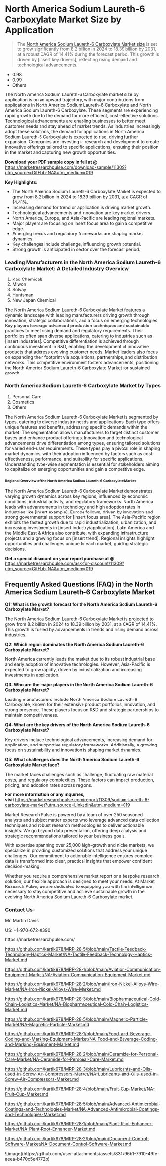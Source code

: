 <h1>North America Sodium Laureth-6 Carboxylate Market&nbsp;Size by Application</h1><blockquote><p>The <a href="https://marketresearchpulse.com/download-sample/11309?utm_source=GitHub-NA&amp;utm_medium=019">North America Sodium Laureth-6 Carboxylate Market size</a> is set to grow significantly from 8.2 billion in 2024 to 18.39 billion by 2031, at a robust CAGR of 14.41% during the forecast period. This growth is driven by [insert key drivers], reflecting rising demand and technological advancements.</p></blockquote><ul><li>0.98<li> 0.99<li> Others</li></ul><p>The North America Sodium Laureth-6 Carboxylate market size by application is on an upward trajectory, with major contributions from applications in North America Sodium Laureth-6 Carboxylate and North America Sodium Laureth-6 Carboxylate. These segments are experiencing rapid growth due to the demand for more efficient, cost-effective solutions. Technological advancements are enabling businesses to better meet customer needs and stay ahead of market trends. As industries increasingly adopt these solutions, the demand for applications in North America Sodium Laureth-6 Carboxylate is expected to rise, driving further expansion. Companies are investing in research and development to create innovative offerings tailored to specific applications, ensuring their position in the market and capturing new growth opportunities.</p><p><strong>Download your PDF sample copy in full at @ </strong><a href="https://marketresearchpulse.com/download-sample/11309?utm_source=GitHub-NA&amp;utm_medium=019">https://marketresearchpulse.com/download-sample/11309?utm_source=GitHub-NA&amp;utm_medium=019</a></p><p><strong>Key Highlights: </strong></p><ul><li>The North America Sodium Laureth-6 Carboxylate Market is expected to grow from 8.2 billion in 2024 to 18.39 billion by 2031, at a CAGR of 14.41%.</li><li>Increasing demand for trend or application is driving market growth.</li><li>Technological advancements and innovation are key market drivers.</li><li>North America, Europe, and Asia-Pacific are leading regional markets.</li><li>Major players are focusing on insert focus area to gain a competitive edge.</li><li>Emerging trends and regulatory frameworks are shaping market dynamics.</li><li>Key challenges include challenge, influencing growth potential.</li><li>Strong growth is anticipated in sector over the forecast period.</li></ul><h3>Leading Manufacturers in the North America Sodium Laureth-6 Carboxylate Market: A Detailed Industry Overview</h3><ol><li>Kao Chemicals</li><li>Miwon</li><li>Solvay</li><li>Huntsman</li><li>New Japan Chemical</li></ol><div class="flex max-w-full flex-col flex-grow"><div class="min-h-8 text-message flex w-full flex-col items-end gap-2 whitespace-normal break-words [.text-message+&amp;]:mt-5" dir="auto" data-message-author-role="assistant" data-message-id="fd8432e4-4910-450d-b182-61b7bfb0a01f" data-message-model-slug="gpt-4o"><div class="flex w-full flex-col gap-1 empty:hidden first:pt-[3px]"><div class="markdown prose w-full break-words dark:prose-invert light"><p>The North America Sodium Laureth-6 Carboxylate Market features a dynamic landscape with leading manufacturers driving growth through innovation, strategic collaborations, and a focus on emerging technologies. Key players leverage advanced production techniques and sustainable practices to meet rising demand and regulatory requirements. Their portfolios often span diverse applications, catering to industries such as [insert industries]. Competitive differentiation is achieved through continuous investment in R&amp;D, enabling the development of innovative products that address evolving customer needs. Market leaders also focus on expanding their footprint via acquisitions, partnerships, and distribution networks. This competitive environment fosters advancements, positioning the North America Sodium Laureth-6 Carboxylate Market for sustained growth.</p></div></div></div></div><h3>North America Sodium Laureth-6 Carboxylate Market by Types</h3><ol><li>Personal Care<li> Cosmetics<li> Others</li></ol><div class="flex max-w-full flex-col flex-grow"><div class="min-h-8 text-message flex w-full flex-col items-end gap-2 whitespace-normal break-words [.text-message+&amp;]:mt-5" dir="auto" data-message-author-role="assistant" data-message-id="084470be-0bb7-4664-bddf-5156b4f41249" data-message-model-slug="gpt-4o-mini"><div class="flex w-full flex-col gap-1 empty:hidden first:pt-[3px]"><div class="markdown prose w-full break-words dark:prose-invert light"><p>The North America Sodium Laureth-6 Carboxylate Market is segmented by types, catering to diverse industry needs and applications. Each type offers unique features and benefits, addressing specific demands within the market. The segmentation allows manufacturers to target distinct customer bases and enhance product offerings. Innovation and technological advancements drive differentiation among types, ensuring tailored solutions for varied end-user requirements. These types play a pivotal role in shaping market dynamics, with their adoption influenced by factors such as cost-effectiveness, performance, and suitability for specific applications. Understanding type-wise segmentation is essential for stakeholders aiming to capitalize on emerging opportunities and gain a competitive edge.</p></div></div></div></div><h3><span style="font-size: 11px;">Regional Overview of the North America Sodium Laureth-6 Carboxylate Market</span></h3><div class="flex max-w-full flex-col flex-grow"><div class="min-h-8 text-message flex w-full flex-col items-end gap-2 whitespace-normal break-words [.text-message+&amp;]:mt-5" dir="auto" data-message-author-role="assistant" data-message-id="e9038762-ce64-4e30-91c9-9bd413514231" data-message-model-slug="gpt-4o-mini"><div class="flex w-full flex-col gap-1 empty:hidden first:pt-[3px]"><div class="markdown prose w-full break-words dark:prose-invert light"><p>The North America Sodium Laureth-6 Carboxylate Market demonstrates varying growth dynamics across key regions, influenced by economic conditions, industrial activity, and regulatory frameworks. North America leads with advancements in technology and high adoption rates in industries like [insert example]. Europe follows, driven by innovation and strong governmental support for [insert focus area]. The Asia-Pacific region exhibits the fastest growth due to rapid industrialization, urbanization, and increasing investments in [insert industry/application]. Latin America and the Middle East &amp; Africa also contribute, with expanding infrastructure projects and a growing focus on [insert trend]. Regional insights highlight opportunities and challenges unique to each market, guiding strategic decisions.</p></div></div></div></div><p><strong>Get a special discount on your report purchase at @ </strong><a href="https://marketresearchpulse.com/ask-for-discount/11309?utm_source=GitHub-NA&amp;utm_medium=019">https://marketresearchpulse.com/ask-for-discount/11309?utm_source=GitHub-NA&amp;utm_medium=019</a></p><h2>Frequently Asked Questions (FAQ) in the North America Sodium Laureth-6 Carboxylate Market</h2><p><strong>Q1: What is the growth forecast for the North America Sodium Laureth-6 Carboxylate Market?</strong></p><p>The North America Sodium Laureth-6 Carboxylate Market is projected to grow from 8.2 billion in 2024 to 18.39 billion by 2031, at a CAGR of 14.41%. This growth is fueled by advancements in trends and rising demand across industries.</p><p><strong>Q2: Which region dominates the North America Sodium Laureth-6 Carboxylate Market?</strong></p><p>North America currently leads the market due to its robust industrial base and early adoption of innovative technologies. However, Asia-Pacific is expected to grow rapidly, driven by industrialization and increasing investments in application.</p><p><strong>Q3: Who are the major players in the North America Sodium Laureth-6 Carboxylate Market?</strong></p><p>Leading manufacturers include North America Sodium Laureth-6 Carboxylate, known for their extensive product portfolios, innovation, and strong presence. These players focus on R&amp;D and strategic partnerships to maintain competitiveness.</p><p><strong>Q4: What are the key drivers of the North America Sodium Laureth-6 Carboxylate Market?</strong></p><p>Key drivers include technological advancements, increasing demand for application, and supportive regulatory frameworks. Additionally, a growing focus on sustainability and innovation is shaping market dynamics.</p><p><strong>Q5: What challenges does the North America Sodium Laureth-6 Carboxylate Market face?</strong></p><p>The market faces challenges such as challenge, fluctuating raw material costs, and regulatory complexities. These factors can impact production, pricing, and adoption rates across regions.</p><p><strong>For more information or any inquiries, visit&nbsp;</strong><a href="https://marketresearchpulse.com/report/11309/sodium-laureth-6-carboxylate-market?utm_source=Linkedin&utm_medium=019">https://marketresearchpulse.com/report/11309/sodium-laureth-6-carboxylate-market?utm_source=Linkedin&utm_medium=019</a></p><p>Market Research Pulse is powered by a team of over 250 seasoned analysts and subject matter experts who leverage advanced data collection techniques and robust research methodologies to deliver actionable insights. We go beyond data presentation, offering deep analysis and strategic recommendations tailored to your business goals.</p><p>With expertise spanning over 25,000 high-growth and niche markets, we specialize in providing customized solutions that address your unique challenges. Our commitment to actionable intelligence ensures complex data is transformed into clear, practical insights that empower confident decision-making.</p><p>Whether you require a comprehensive market report or a bespoke research solution, our flexible approach is designed to meet your needs. At Market Research Pulse, we are dedicated to equipping you with the intelligence necessary to stay competitive and achieve sustainable growth in the evolving North America Sodium Laureth-6 Carboxylate market.</p><h3><strong>Contact Us-</strong></h3><p>Mr. Martin Davis</p><p>US: +1-970-672-0390</p><p>https://marketresearchpulse.com/</p><p><a href="https://github.com/kartik978/MRP-28-5/blob/main/Tactile-Feedback-Technology-Haptics-Market/NA-Tactile-Feedback-Technology-Haptics-Market.md">https://github.com/kartik978/MRP-28-5/blob/main/Tactile-Feedback-Technology-Haptics-Market/NA-Tactile-Feedback-Technology-Haptics-Market.md</a></p><p><a href="https://github.com/kartik978/MRP-28-1/blob/main/Aviation-Communication-Equipment-Market/NA-Aviation-Communication-Equipment-Market.md">https://github.com/kartik978/MRP-28-1/blob/main/Aviation-Communication-Equipment-Market/NA-Aviation-Communication-Equipment-Market.md</a></p><p><a href="https://github.com/kartik978/MRP-28-2/blob/main/Iron-Nickel-Alloys-Wire-Market/NA-Iron-Nickel-Alloys-Wire-Market.md">https://github.com/kartik978/MRP-28-2/blob/main/Iron-Nickel-Alloys-Wire-Market/NA-Iron-Nickel-Alloys-Wire-Market.md</a></p><p><a href="https://github.com/kartik978/MRP-28-3/blob/main/Biopharmaceutical-Cold-Chain-Logistics-Market/NA-Biopharmaceutical-Cold-Chain-Logistics-Market.md">https://github.com/kartik978/MRP-28-3/blob/main/Biopharmaceutical-Cold-Chain-Logistics-Market/NA-Biopharmaceutical-Cold-Chain-Logistics-Market.md</a></p><p><a href="https://github.com/kartik978/MRP-28-5/blob/main/Magnetic-Particle-Market/NA-Magnetic-Particle-Market.md">https://github.com/kartik978/MRP-28-5/blob/main/Magnetic-Particle-Market/NA-Magnetic-Particle-Market.md</a></p><p><a href="https://github.com/kartik978/MRP-28-1/blob/main/Food-and-Beverage-Coding-and-Marking-Equipment-Market/NA-Food-and-Beverage-Coding-and-Marking-Equipment-Market.md">https://github.com/kartik978/MRP-28-1/blob/main/Food-and-Beverage-Coding-and-Marking-Equipment-Market/NA-Food-and-Beverage-Coding-and-Marking-Equipment-Market.md</a></p><p><a href="https://github.com/kartik978/MRP-28-2/blob/main/Ceramide-for-Personal-Care-Market/NA-Ceramide-for-Personal-Care-Market.md">https://github.com/kartik978/MRP-28-2/blob/main/Ceramide-for-Personal-Care-Market/NA-Ceramide-for-Personal-Care-Market.md</a></p><p><a href="https://github.com/kartik978/MRP-28-3/blob/main/Lubricants-and-Oils-used-in-Screw-Air-Compressors-Market/NA-Lubricants-and-Oils-used-in-Screw-Air-Compressors-Market.md">https://github.com/kartik978/MRP-28-3/blob/main/Lubricants-and-Oils-used-in-Screw-Air-Compressors-Market/NA-Lubricants-and-Oils-used-in-Screw-Air-Compressors-Market.md</a></p><p><a href="https://github.com/kartik978/MRP-28-4/blob/main/Fruit-Cup-Market/NA-Fruit-Cup-Market.md">https://github.com/kartik978/MRP-28-4/blob/main/Fruit-Cup-Market/NA-Fruit-Cup-Market.md</a></p><p><a href="https://github.com/kartik978/MRP-28-5/blob/main/Advanced-Antimicrobial-Coatings-and-Technologies-Market/NA-Advanced-Antimicrobial-Coatings-and-Technologies-Market.md">https://github.com/kartik978/MRP-28-5/blob/main/Advanced-Antimicrobial-Coatings-and-Technologies-Market/NA-Advanced-Antimicrobial-Coatings-and-Technologies-Market.md</a></p><p><a href="https://github.com/kartik978/MRP-28-1/blob/main/Plant-Root-Enhancer-Market/NA-Plant-Root-Enhancer-Market.md">https://github.com/kartik978/MRP-28-1/blob/main/Plant-Root-Enhancer-Market/NA-Plant-Root-Enhancer-Market.md</a></p><p><a href="https://github.com/kartik978/MRP-28-2/blob/main/Document-Control-Software-Market/NA-Document-Control-Software-Market.md">https://github.com/kartik978/MRP-28-2/blob/main/Document-Control-Software-Market/NA-Document-Control-Software-Market.md</a></p>
![image](https://github.com/user-attachments/assets/831796b1-7910-49fe-aeea-b470c5e4772b)
